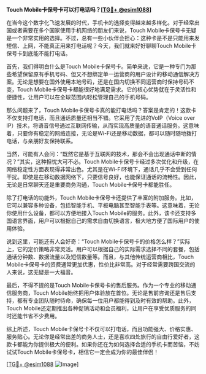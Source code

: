 **Touch Mobile卡保号卡可以打电话吗？[[TG💪+ @esim1088](https://t.me/s/esim1088)]**

在当今这个数字化飞速发展的时代，手机卡的选择变得越来越多样化。对于经常出国或者需要在多个国家使用手机网络的朋友们来说，Touch Mobile卡保号卡无疑是一个非常实用的选择。不过，总有一些小伙伴会担心：这种卡是不是只能用来发短信、上网，不能真正用来打电话呢？今天，我们就来好好聊聊Touch Mobile卡保号卡到底能不能打电话。

首先，我们得明白什么是Touch Mobile卡保号卡。简单来说，它是一种专门为那些希望保留原有手机号码、但又不想绑定单一运营商的用户设计的移动通信解决方案。无论是想要在国外使用本地号码，还是在国内切换不同运营商时保持号码不变，Touch Mobile卡保号卡都能很好地满足需求。它的核心优势就在于灵活性和便捷性，让用户可以在全球范围内轻松管理自己的手机号码。

那么问题来了，Touch Mobile卡保号卡真的能打电话吗？答案是肯定的！这款卡不仅支持打电话，而且通话质量还相当不错。它采用了先进的VoIP（Voice over IP）技术，将语音信号通过互联网传输，从而实现高质量的语音通话服务。这意味着，只要你有稳定的网络连接，无论是Wi-Fi还是移动数据，都可以随时随地拨打电话，与亲朋好友保持联系。

当然，可能有人会问：“既然它是基于互联网的技术，那会不会出现通话中断的情况？”其实，这种担忧大可不必。Touch Mobile卡保号卡经过多次优化和升级，在网络稳定性方面表现得非常出色。尤其是在Wi-Fi环境下，通话几乎不会受到任何干扰。即使是在移动数据网络下，只要信号良好，也能保证通话的流畅性。因此，无论是日常聊天还是重要商务沟通，Touch Mobile卡保号卡都能胜任。

除了打电话的功能外，Touch Mobile卡保号卡还提供了丰富的附加服务。比如，它可以兼容多种设备，包括智能手机、平板电脑甚至智能手表等。这意味着，无论你使用什么设备，都可以方便地接入Touch Mobile的服务。此外，该卡还支持多国语言界面，用户可以根据自己的需求自由切换语言，极大地方便了国际用户的使用体验。

说到这里，可能还有人会好奇：“Touch Mobile卡保号卡的价格怎么样？”实际上，它的定价策略非常灵活。用户可以根据自己的实际需求选择不同的套餐，包括通话分钟数、数据流量以及短信数量等。而且，与其他传统运营商相比，Touch Mobile卡保号卡的资费通常更加优惠，性价比非常高。对于经常需要跨国交流的人来说，这无疑是一大福音。

最后，不得不提的是Touch Mobile卡保号卡的售后服务。作为一个专业的移动通信服务商，Touch Mobile始终把用户体验放在首位。无论是售前咨询还是售后支持，都有专业团队随时待命，确保每一位用户都能得到及时有效的帮助。此外，Touch Mobile还定期推出各种促销活动和会员福利，让用户在享受优质服务的同时还能节省不少费用。

综上所述，Touch Mobile卡保号卡不仅可以打电话，而且功能强大、价格实惠、服务贴心。无论你是经常出差的商务人士，还是喜欢四处旅行的自由行爱好者，这款卡都能为你提供极大的便利。如果你还在为如何选择合适的手机卡而苦恼，不妨试试Touch Mobile卡保号卡，相信它一定会成为你的最佳伴侣！

[[TG💪+ @esim1088](https://t.me/s/esim1088) ![Image](https://i.postimg.cc/4NQfJmqS/Snipaste-2025-05-13-00-14-12.png)]